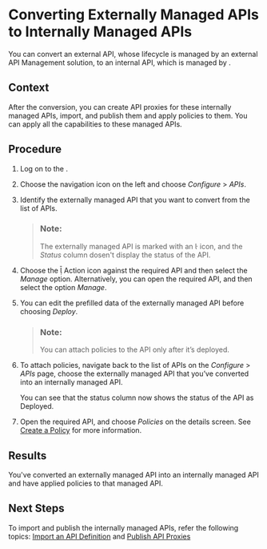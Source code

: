 <!-- loio1fc41acd69034dc480cc6d6413dfe74b -->

<link rel="stylesheet" type="text/css" href="../css/sap-icons.css"/>

# Converting Externally Managed APIs to Internally Managed APIs

You can convert an external API, whose lifecycle is managed by an external API Management solution, to an internal API, which is managed by .



## Context

After the conversion, you can create API proxies for these internally managed APIs, import, and publish them and apply policies to them. You can apply all the capabilities to these managed APIs.



## Procedure

1.  Log on to the .

2.  Choose the navigation icon on the left and choose *Configure* \> *APIs*.

3.  Identify the externally managed API that you want to convert from the list of APIs.

    > ### Note:  
    > The externally managed API is marked with an <span class="SAP-icons-TNT-V3"></span> icon, and the *Status* column dosen't display the status of the API.

4.  Choose the <span class="SAP-icons-V5"></span> Action icon against the required API and then select the *Manage* option. Alternatively, you can open the required API, and then select the option *Manage*.

5.  You can edit the prefilled data of the externally managed API before choosing *Deploy*.

    > ### Note:  
    > You can attach policies to the API only after it’s deployed.

6.  To attach policies, navigate back to the list of APIs on the *Configure* \> *APIs* page, choose the externally managed API that you’ve converted into an internally managed API.

    You can see that the status column now shows the status of the API as Deployed.

7.  Open the required API, and choose *Policies* on the details screen. See [Create a Policy](create-a-policy-c90b895.md) for more information.




<a name="loio1fc41acd69034dc480cc6d6413dfe74b__result_rrv_twd_hpb"/>

## Results

You've converted an externally managed API into an internally managed API and have applied policies to that managed API.



<a name="loio1fc41acd69034dc480cc6d6413dfe74b__postreq_p5s_yc3_jpb"/>

## Next Steps

To import and publish the internally managed APIs, refer the following topics: [Import an API Definition](import-an-api-definition-9342a93.md) and [Publish API Proxies](publish-api-proxies-75a4a11.md) 

